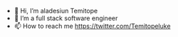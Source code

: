 - 👋 Hi, I’m aladesiun Temitope 
- 👀 I’m a full stack software engineer
- 📫 How to reach me https://twitter.com/Temitopeluke

<!---
aladesiun/aladesiun is a ✨ special ✨ repository because its `README.md` (this file) appears on your GitHub profile.
You can click the Preview link to take a look at your changes.
--->
